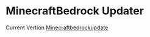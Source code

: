 # MinecraftBedrock Updater

Current Vertion <a href="https://scratch.mit.edu/projects/466585931/embed">Minecraftbedrockupdate</a>
